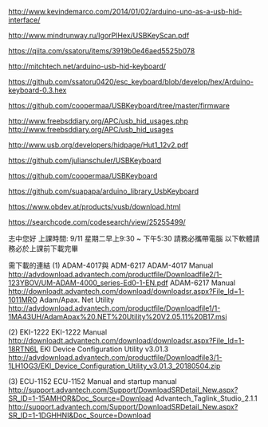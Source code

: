 
http://www.kevindemarco.com/2014/01/02/arduino-uno-as-a-usb-hid-interface/

http://www.mindrunway.ru/IgorPlHex/USBKeyScan.pdf

https://qiita.com/ssatoru/items/3919b0e46aed5525b078

http://mitchtech.net/arduino-usb-hid-keyboard/

https://github.com/ssatoru0420/esc_keyboard/blob/develop/hex/Arduino-keyboard-0.3.hex

https://github.com/coopermaa/USBKeyboard/tree/master/firmware

http://www.freebsddiary.org/APC/usb_hid_usages.php
http://www.freebsddiary.org/APC/usb_hid_usages

http://www.usb.org/developers/hidpage/Hut1_12v2.pdf

https://github.com/julianschuler/USBKeyboard

https://github.com/coopermaa/USBKeyboard

https://github.com/suapapa/arduino_library_UsbKeyboard

https://www.obdev.at/products/vusb/download.html

https://searchcode.com/codesearch/view/25255499/



志中您好 
上課時間:  9/11 星期二早上9:30 ~ 下午5:30 
請務必攜帶電腦 
以下軟體請務必於上課前下載完畢 
  
需下載的連結 
(1)   ADAM-4017與 ADM-6217 
ADAM-4017 Manual 
http://advdownload.advantech.com/productfile/Downloadfile2/1-123YBOV/UM-ADAM-4000_series-Ed0-1-EN.pdf
ADAM-6217 Manual 
http://downloadt.advantech.com/download/downloadsr.aspx?File_Id=1-1011MRO
Adam/Apax. Net Utility 
http://advdownload.advantech.com/productfile/Downloadfile1/1-1MA43UH/AdamApax%20.NET%20Utility%20V2.05.11%20B17.msi
  
(2)   EKI-1222 
EKI-1222 Manual 
http://downloadt.advantech.com/download/downloadsr.aspx?File_Id=1-18RTN6L
EKI Device Configuration Utility v3.01.3 
http://advdownload.advantech.com/productfile/Downloadfile3/1-1LH1OG3/EKI_Device_Configuration_Utility_v3.01.3_20180504.zip
  
(3)   ECU-1152 
ECU-1152 Manual and startup manual 
http://support.advantech.com/Support/DownloadSRDetail_New.aspx?SR_ID=1-15AMHOR&Doc_Source=Download
Advantech_Taglink_Studio_2.1.1 
http://support.advantech.com/Support/DownloadSRDetail_New.aspx?SR_ID=1-1DGHHNI&Doc_Source=Download  
